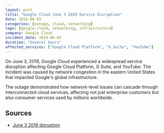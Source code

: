 ```yaml
---
layout: post
title: "Google Cloud June 3 2019 Service Disruption"
date: 2019-06-03
categories: [outage, cloud, networking]
tags: [google-cloud, networking, infrastructure]
company: Google Cloud
incident_date: 2019-06-03
duration: "Several hours"
affected_services: ["Google Cloud Platform", "G Suite", "YouTube"]
---
```


On June 3, 2019, Google Cloud experienced a widespread service disruption affecting Google Cloud Platform, G Suite, and YouTube. The incident was caused by network congestion in the eastern United States that impacted Google's global infrastructure.

The outage demonstrated how network-level issues can cascade through interconnected cloud services, affecting not just enterprise customers but also consumer services used by millions worldwide.

<!--more-->

## Sources

- [June 3 2019 disruption](https://cloud.google.com/blog/topics/inside-google-cloud/an-update-on-sundays-service-disruption)